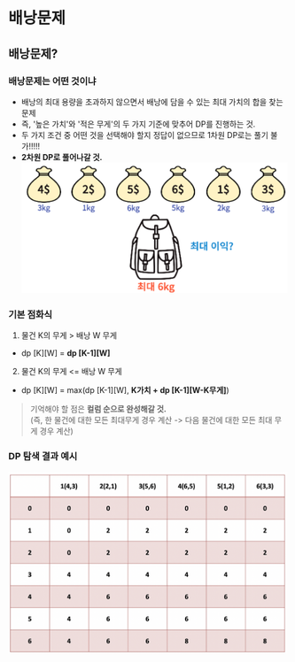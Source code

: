 # 배낭문제

## 배낭문제?

### 배낭문제는 어떤 것이냐

- 배낭의 최대 용량을 초과하지 않으면서 배낭에 담을 수 있는 최대 가치의 합을 찾는 문제
- 즉, '높은 가치'와 '적은 무게'의 두 가지 기준에 맞추어 DP를 진행하는 것.
- 두 가지 조건 중 어떤 것을 선택해야 할지 정답이 없으므로 1차원 DP로는 풀기 불가!!!!!
- **2차원 DP로 풀어나갈 것.**
  ![31_knapsack_1.png](img/31_knapsack_1.png)

### 기본 점화식

1. 물건 K의 무게 > 배낭 W 무게

- dp [K][W] = **dp [K-1][W]**

2. 물건 K의 무게 <= 배낭 W 무게

- dp [K][W] = max(dp [K-1][W], **K가치 + dp [K-1][W-K무게]**)

> 기억해야 할 점은 **컬럼 순으로 완성해갈 것.** <br/>
> (즉, 한 물건에 대한 모든 최대무게 경우 계산 -> 다음 물건에 대한 모든 최대 무게 경우 계산)

### DP 탐색 결과 예시

![31_knapsack_2.png](31_knapsack_2/img.png)